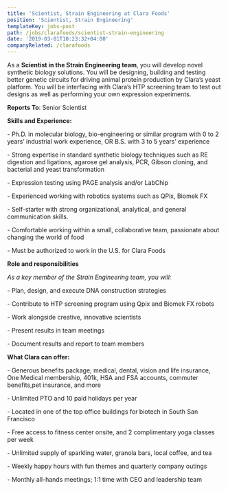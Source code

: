 ```yaml
---
title: 'Scientist, Strain Engineering at Clara Foods'
position: 'Scientist, Strain Engineering'
templateKey: jobs-post
path: /jobs/clarafoods/scientist-strain-engineering
date: '2019-03-01T10:23:32+04:00'
companyRelated: /clarafoods
---
```

As a **Scientist in the Strain Engineering team**, you will develop novel synthetic biology solutions. You will be designing, building and testing better genetic circuits for driving animal protein production by Clara’s yeast platform.  You will be interfacing with Clara’s HTP screening team to test out designs as well as performing your own expression experiments.



**Reports To**: Senior Scientist



**Skills and Experience:**

\- Ph.D. in molecular biology, bio-engineering or similar program with 0 to 2 years’ industrial work experience, OR B.S. with 3 to 5 years’ experience 

\- Strong expertise in standard synthetic biology techniques such as RE digestion and ligations, agarose gel analysis, PCR, Gibson cloning, and bacterial and yeast transformation

\- Expression testing using PAGE analysis and/or LabChip

\- Experienced working with robotics systems such as QPix, Biomek FX

\- Self-starter with strong organizational, analytical, and general communication skills.

\- Comfortable working within a small, collaborative team, passionate about changing the world of food

\- Must be authorized to work in the U.S. for Clara Foods





**Role and responsibilities**

_As a key member of the Strain Engineering team, you will:_

\- Plan, design, and execute DNA construction strategies 

\- Contribute to HTP screening program using Qpix and Biomek FX robots

\- Work alongside creative, innovative scientists

\- Present results in team meetings

\- Document results and report to team members





**What Clara can offer:**

\- Generous benefits package; medical, dental, vision and life insurance, One Medical membership, 401k, HSA and FSA accounts, commuter benefits,pet insurance, and more

\- Unlimited PTO and 10 paid holidays per year

\- Located in one of the top office buildings for biotech in South San Francisco

\- Free access to fitness center onsite, and 2 complimentary yoga classes per week

\- Unlimited supply of sparkling water, granola bars, local coffee, and tea

\- Weekly happy hours with fun themes and quarterly company outings

\- Monthly all-hands meetings; 1:1 time with CEO and leadership team
